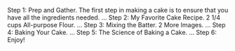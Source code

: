 Step 1: Prep and Gather. The first step in making a cake is to ensure that you have all the ingredients needed. ...
Step 2: My Favorite Cake Recipe. 2 1/4 cups All-purpose Flour. ...
Step 3: Mixing the Batter. 2 More Images. ...
Step 4: Baking Your Cake. ...
Step 5: The Science of Baking a Cake. ...
Step 6: Enjoy!